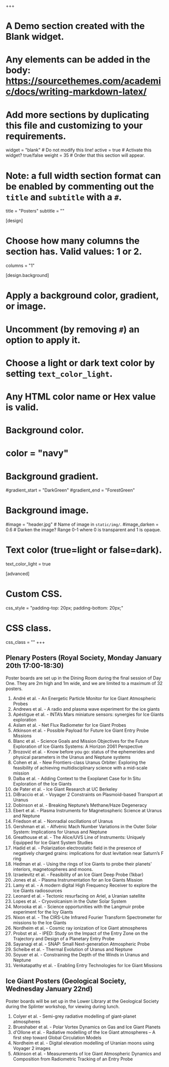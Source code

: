 +++
# A Demo section created with the Blank widget.
# Any elements can be added in the body: https://sourcethemes.com/academic/docs/writing-markdown-latex/
# Add more sections by duplicating this file and customizing to your requirements.

widget = "blank"  # Do not modify this line!
active = true  # Activate this widget? true/false
weight = 35  # Order that this section will appear.

# Note: a full width section format can be enabled by commenting out the `title` and `subtitle` with a `#`.
title = "Posters"
subtitle = ""

[design]
  # Choose how many columns the section has. Valid values: 1 or 2.
  columns = "1"

[design.background]
  # Apply a background color, gradient, or image.
  #   Uncomment (by removing `#`) an option to apply it.
  #   Choose a light or dark text color by setting `text_color_light`.
  #   Any HTML color name or Hex value is valid.

  # Background color.
  # color = "navy"

  # Background gradient.
  #gradient_start = "DarkGreen"
  #gradient_end = "ForestGreen"

  # Background image.
  #image = "header.jpg"  # Name of image in `static/img/`.
  #image_darken = 0.6  # Darken the image? Range 0-1 where 0 is transparent and 1 is opaque.

  # Text color (true=light or false=dark).
  text_color_light = true

[advanced]
 # Custom CSS.
 css_style = "padding-top: 20px; padding-bottom: 20px;"

 # CSS class.
 css_class = ""
+++

## Plenary Posters (Royal Society, Monday January 20th 17:00-18:30)
Poster boards are set up in the Dining Room during the final session of Day One.  They are 2m high and 1m wide, and we are limited to a maximum of 32 posters.

1. André et al. - An Energetic Particle Monitor for Ice Giant Atmospheric Probes  
1. Andrews et al. - A radio and plasma wave experiment for the ice giants
1. Apéstigue et al. - INTA’s Mars miniature sensors: synergies for Ice Giants exploration
1. Aslam et al. - Net Flux Radiometer for Ice Giant Probes
1. Atkinson et al. - Possible Payload for Future Ice Giant Entry Probe Missions
1. Blanc et al. - Science Goals and Mission Objectives for the Future Exploration of Ice Giants Systems: A Horizon 2061 Perspective
1. Brozović et al. - Know before you go: status of the ephemerides and physical parameters in the Uranus and Neptune systems
1. Cohen et al. - New Frontiers-class Uranus Orbiter: Exploring the feasibility of achieving multidisciplinary science with a mid-scale mission
1. Dalba et al. - Adding Context to the Exoplanet Case for In Situ Exploration of the Ice Giants
1. de Pater et al. - Ice Giant Research at UC Berkeley
1. DiBraccio et al. - Voyager 2 Constraints on Plasmoid-based Transport at Uranus
1. Dobinson et al. - Breaking Neptune’s Methane/Haze Degeneracy
1. Ebert et al. - Plasma Instruments for Magnetospheric Science at Uranus and Neptune
1. Friedson et al. - Nonradial oscillations of Uranus
1. Gershman et al. - Alfvénic Mach Number Variations in the Outer Solar System: Implications for Uranus and Neptune
1. Greathouse et al. - The Alice/UVS Line of Instruments: Uniquely Equipped for Ice Giant System Studies
1. Hadid et al. - Polarization electrostatic field in the presence of negatively charged grains: implications for dust levitation near Saturn’s F ring
1. Hedman et al. - Using the rings of Ice Giants to probe their planets’ interiors, magnetospheres and moons.
1. Izraelevitz et al. - Feasibility of an Ice Giant Deep Probe (1kbar)
1. Jones et al. - Plasma Instrumentation for an Ice Giants Mission
1. Lamy et al. - A modern digital High Frequency Receiver to explore the Ice Giants radiosources
1. Leonard et al. - Tectonic resurfacing on Ariel, a Uranian satellite
1. Lopes et al. - Cryovolcanism in the Outer Solar System
1. Morooka et al. - Science opportunities with the Langmuir probe experiment for the Icy Giants
1. Nixon et al. - The CIRS-Lite Infrared Fourier Transform Spectrometer for missions to the Ice Giants
1. Nordheim et al. - Cosmic ray ionization of Ice Giant atmospheres
1. Probst et al. - IPED: Study on the Impact of the Entry Zone on the Trajectory and Design of a Planetary Entry Probe
1. Sayanagi et al. - SNAP: Small Next-generation Atmospheric Probe
1. Scheibe et al. - Thermal Evolution of Uranus and Neptune
1. Soyuer et al. - Constraining the Depth of the Winds in Uranus and Neptune
1. Venkatapathy et al. - Enabling Entry Technologies for Ice Giant Missions



## Ice Giant Posters (Geological Society, Wednesday January 22nd)
Poster boards will be set up in the Lower Library at the Geological Society during the Splinter workshop, for viewing during lunch.

1. Colyer et al. -	Semi-grey radiative modelling of giant-planet atmospheres
1. Brueshaber et al. -	Polar Vortex Dynamics on Gas and Ice Giant Planets
1. d'Ollone et al. -	Radiative modelling of the Ice Giant atmospheres – A first step toward Global Circulation Models
1. Nordheim et al. -	Digital elevation modelling of Uranian moons using Voyager 2 images
1. Atkinson et al. -	Measurements of Ice Giant Atmospheric Dynamics and Composition from Radiometric Tracking of an Entry Probe
